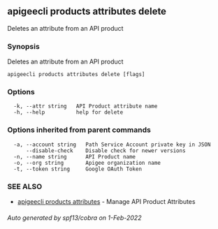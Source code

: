 ## apigeecli products attributes delete

Deletes an attribute from an API product

### Synopsis

Deletes an attribute from an API product

```
apigeecli products attributes delete [flags]
```

### Options

```
  -k, --attr string   API Product attribute name
  -h, --help          help for delete
```

### Options inherited from parent commands

```
  -a, --account string   Path Service Account private key in JSON
      --disable-check    Disable check for newer versions
  -n, --name string      API Product name
  -o, --org string       Apigee organization name
  -t, --token string     Google OAuth Token
```

### SEE ALSO

* [apigeecli products attributes](apigeecli_products_attributes.md)	 - Manage API Product Attributes

###### Auto generated by spf13/cobra on 1-Feb-2022
